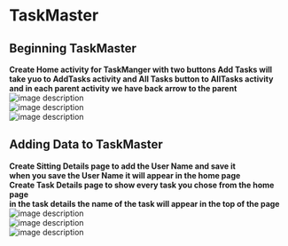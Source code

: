 # TaskMaster

## Beginning TaskMaster

**Create Home activity for TaskManger with two buttons Add Tasks will take yuo to AddTasks activity and All Tasks button to AllTasks activity**<br>
**and in each parent activity we have back arrow to the parent**<br>
![image description](screenshots/home.png)<br>
![image description](screenshots/allTasks.png)<br>
![image description](screenshots/addTasks.png)<br>

## Adding Data to TaskMaster

**Create Sitting Details page to add the User Name and save it**<br>
**when you save the User Name it will appear in the home page**<br>
**Create Task Details page to show every task you chose from the home page**<br>
**in the task details the name of the task will appear in the top of the page**<br>
![image description](screenshots/ch27-2.png)<br>
![image description](screenshots/ch27-1.png)<br>
![image description](screenshots/ch27-3.png)<br>